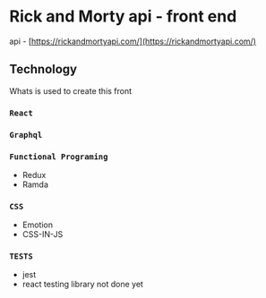 # Rick and Morty api - front end
api - [https://rickandmortyapi.com/](https://rickandmortyapi.com/)

## Technology

Whats is used to create this front

### `React`

### `Graphql`

### `Functional Programing`
- Redux
- Ramda

### `CSS`
- Emotion
- CSS-IN-JS

### `TESTS`
- jest
- react testing library
not done yet
